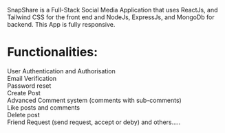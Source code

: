 SnapShare is a Full-Stack Social Media Application that uses  ReactJs, and Tailwind CSS for the front end and NodeJs, ExpressJs, and MongoDb for backend. This App is fully responsive. 

# Functionalities:

 User Authentication and Authorisation <br /> 
 Email Verification <br /> 
 Password reset <br /> 
 Create Post <br /> 
 Advanced Comment system (comments with sub-comments) <br /> 
 Like posts and comments <br /> 
 Delete post <br /> 
 Friend Request (send request, accept or deby) and others.....
